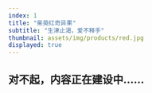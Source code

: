 ```yaml
---
index: 1
title: "茱萸红奇异果"
subtitle: "生津止渴，爱不释手"
thumbnail: assets/img/products/red.jpg
displayed: true
---
```


<h2>对不起，内容正在建设中……</h2>
